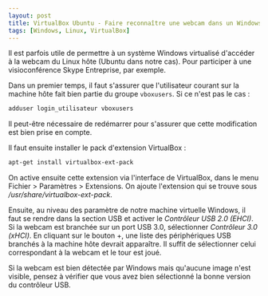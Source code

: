 ```yaml
---
layout: post
title: VirtualBox Ubuntu - Faire reconnaître une webcam dans un Windows virtualisé
tags: [Windows, Linux, VirtualBox]
---
```


Il est parfois utile de permettre à un système Windows virtualisé d'accéder à la
webcam du Linux hôte (Ubuntu dans notre cas). Pour participer à une visioconférence
Skype Entreprise, par exemple.

Dans un premier temps, il faut s'assurer que l'utilisateur courant sur la machine
hôte fait bien partie du groupe `vboxusers`. Si ce n'est pas le cas :

 ```bash
 adduser login_utilisateur vboxusers
 ```

Il peut-être nécessaire de redémarrer pour s'assurer que cette modification est
bien prise en compte.

Il faut ensuite installer le pack d'extension VirtualBox :

```bash
apt-get install virtualbox-ext-pack
```

On active ensuite cette extension via l'interface de VirtualBox, dans le menu
Fichier > Paramètres > Extensions. On ajoute l'extension qui se trouve sous
*/usr/share/virtualbox-ext-pack*.

Ensuite, au niveau des paramètre de notre machine virtuelle Windows, il faut
se rendre dans la section USB et activer le *Contrôleur USB 2.0 (EHCI)*. Si la
webcam est branchée sur un port USB 3.0, sélectionner *Contrôleur 3.0 (xHCI)*.
En cliquant sur le bouton +, une liste des périphériques USB branchés à la machine
hôte devrait apparaître. Il suffit de sélectionner celui correspondant à la webcam
et le tour est joué.

Si la webcam est bien détectée par Windows mais qu'aucune image n'est visible,
pensez à vérifier que vous avez bien sélectionné la bonne version du contrôleur
USB.
